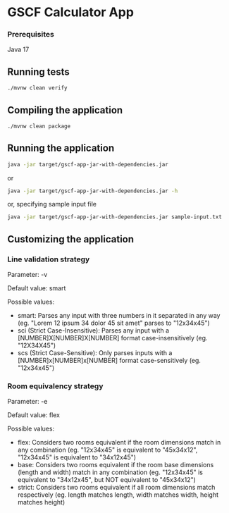 # GSCF Calculator App

### Prerequisites

Java 17

## Running tests

```bash
./mvnw clean verify
```

## Compiling the application

```bash
./mvnw clean package
```

## Running the application

```bash
java -jar target/gscf-app-jar-with-dependencies.jar
```
or
```bash
java -jar target/gscf-app-jar-with-dependencies.jar -h
```
or, specifying sample input file
```bash
java -jar target/gscf-app-jar-with-dependencies.jar sample-input.txt
```

## Customizing the application

### Line validation strategy

Parameter: -v

Default value: smart

Possible values:

- smart: Parses any input with three numbers in it separated in any way (eg. "Lorem 12 ipsum 34 dolor 45 sit amet" parses to "12x34x45")
- sci (Strict Case-Insensitive): Parses any input with a [NUMBER]X[NUMBER]X[NUMBER] format case-insensitively (eg. "12X34X45")
- scs (Strict Case-Sensitive): Only parses inputs with a [NUMBER]x[NUMBER]x[NUMBER] format case-sensitively (eg. "12x34x45")

### Room equivalency strategy

Parameter: -e

Default value: flex

Possible values:

- flex: Considers two rooms equivalent if the room dimensions match in any combination (eg. "12x34x45" is equivalent to "45x34x12", "12x34x45" is equivalent to "34x12x45")
- base: Considers two rooms equivalent if the room base dimensions (length and width) match in any combination (eg. "12x34x45" is equivalent to "34x12x45", but NOT equivalent to "45x34x12")
- strict: Considers two rooms equivalent if all room dimensions match respectively (eg. length matches length, width matches width, height matches height)

